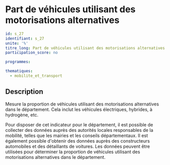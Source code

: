# Part de véhicules utilisant des motorisations alternatives

```yaml
id: s_27
identifiant: s_27
unite: '%'
titre_long: Part de véhicules utilisant des motorisations alternatives
participation_score: no

programmes:

thematiques:
  - mobilite_et_transport
```
## Description
Mesure la proportion de véhicules utilisant des motorisations alternatives dans le département. Cela inclut les véhicules électriques, hybrides, à hydrogène, etc.

Pour disposer de cet indicateur pour le département, il est possible de collecter des données auprès des autorités locales responsables de la mobilité, telles que les mairies et les conseils départementaux. Il est également possible d'obtenir des données auprès des constructeurs automobiles et des détaillants de voitures. Les données peuvent être utilisées pour déterminer la proportion de véhicules utilisant des motorisations alternatives dans le département.
